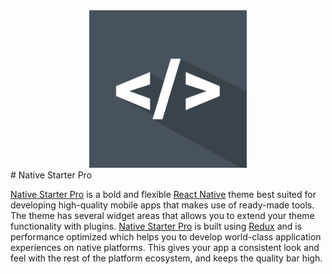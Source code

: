 <center><img src ="./assets/playstore-icon.png" style="width: 50%; hieght: 50%"></center>
# Native Starter Pro

[Native Starter Pro](https://market.nativebase.io/view/native-starter-pro) is a bold and flexible [React Native](https://github.com/facebook/react-native) theme best suited for developing high-quality mobile apps that makes use of ready-made tools. The theme has several widget areas that allows you to extend your theme functionality with plugins. [Native Starter Pro](https://market.nativebase.io/view/native-starter-pro) is built using [Redux](https://github.com/reactjs/react-redux) and is performance optimized which helps you to develop world-class application experiences on native platforms. This gives your app a consistent look and feel with the rest of the platform ecosystem, and keeps the quality bar high.
